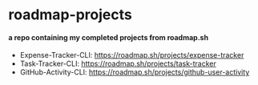 # roadmap-projects
#### a repo containing my completed projects from roadmap.sh
- Expense-Tracker-CLI: https://roadmap.sh/projects/expense-tracker
- Task-Tracker-CLI: https://roadmap.sh/projects/task-tracker
- GitHub-Activity-CLI: https://roadmap.sh/projects/github-user-activity
